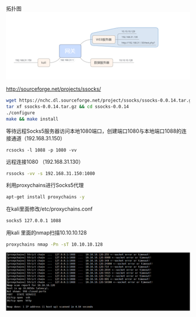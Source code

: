 拓扑图![image-20210504173305049](../acess/image-20210504173305049.png)

http://sourceforge.net/projects/ssocks/

```bash
wget https://nchc.dl.sourceforge.net/project/ssocks/ssocks-0.0.14.tar.gz
tar xf ssocks-0.0.14.tar.gz && cd ssocks-0.0.14
./configure
make && make install
```

等待远程Socks5服务器访问本地1080端口，创建端口1080与本地端口1088的连接通道（192.168.31.150）

```
rcsocks -l 1088 -p 1080 -vv
```

远程连接1080 （192.168.31.130）

```bash
rssocks -vv -s 192.168.31.150:1080 
```

利用proxychains进行Socks5代理

```bash
apt-get install proxychains -y
```

 在kali里面修改/etc/proxychains.conf

```bash
socks5 127.0.0.1 1088
```

用kali 里面的nmap扫描10.10.10.128

```bash
proxychains nmap -Pn -sT 10.10.10.128
```

![image-20210504173948551](../acess/image-20210504173948551.png)

 